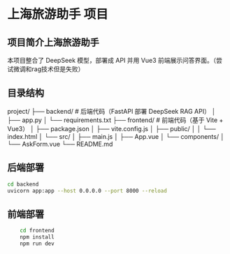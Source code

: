 # 上海旅游助手 项目

## 项目简介上海旅游助手
本项目整合了 DeepSeek 模型，部署成 API 并用 Vue3 前端展示问答界面。（尝试微调和rag技术但是失败）

## 目录结构

project/ ├── backend/ # 后端代码（FastAPI 部署 DeepSeek RAG API） │ ├── app.py │ └── requirements.txt ├── frontend/ # 前端代码（基于 Vite + Vue3） │ ├── package.json │ ├── vite.config.js │ ├── public/ │ │ └── index.html │ └── src/ │ ├── main.js │ ├── App.vue │ └── components/ │ └── AskForm.vue └── README.md

## 后端部署

   ```bash
   cd backend
   uvicorn app:app --host 0.0.0.0 --port 8000 --reload
   ```

## 前端部署
```bash
    cd frontend
    npm install
    npm run dev
```

